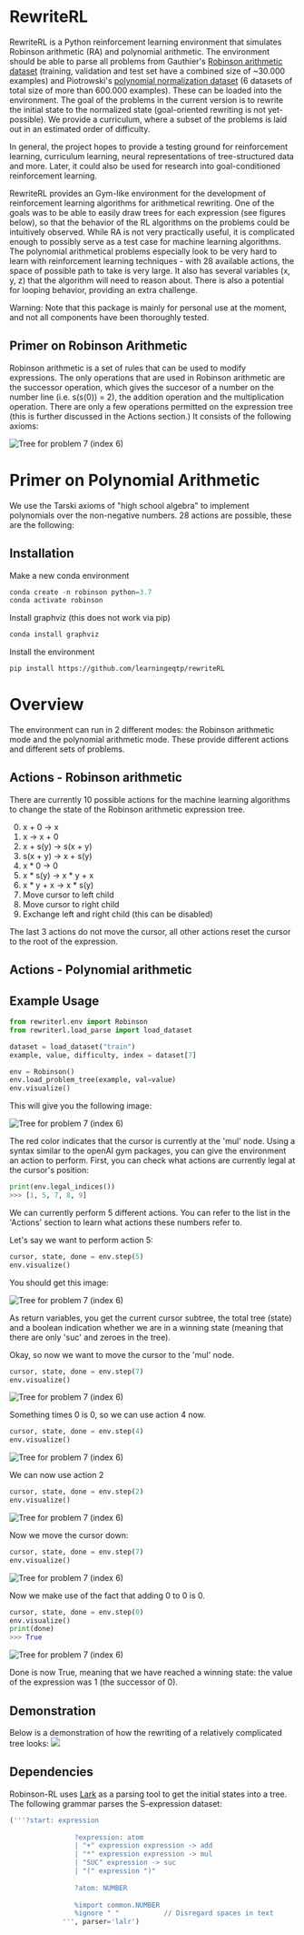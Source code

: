 # RewriteRL
RewriteRL is a Python reinforcement learning environment that simulates Robinson arithmetic (RA) and polynomial arithmetic. The environment should be able to parse all problems from Gauthier's [Robinson arithmetic dataset](https://github.com/barakeel/arithmetic_datasets) (training, validation and test set have a combined size of ~30.000 examples) and Piotrowski's [polynomial normalization dataset](https://github.com/BartoszPiotrowski/rewriting-with-NNs/tree/master/data/polynomial) (6 datasets of total size of more than 600.000 examples). These can be loaded into the environment. The goal of the problems in the current version is to rewrite the initial state to the normalized state (goal-oriented rewriting is not yet-possible). We provide a curriculum, where a subset of the problems is laid out in an estimated order of difficulty.

In general, the project hopes to provide a testing ground for reinforcement learning, curriculum learning, neural representations of tree-structured data and more. Later, it could also be used for research into goal-conditioned reinforcement learning. 

RewriteRL provides an Gym-like environment for the development of reinforcement learning algorithms for arithmetical rewriting. One of the goals was to be able to easily draw trees for each expression (see figures below), so that the behavior of the RL algorithms on the problems could be intuitively observed. While RA is not very practically useful, it is complicated enough to possibly serve as a test case for machine learning algorithms. The polynomial arithmetical problems especially look to be very hard to learn with reinforcement learning techniques - with 28 available actions, the space of possible path to take is very large. It also has several variables (x, y, z) that the algorithm will need to reason about. There is also a potential for looping behavior, providing an extra challenge.

Warning: Note that this package is mainly for personal use at the moment, and not all components have been thoroughly tested.
## Primer on Robinson Arithmetic
Robinson arithmetic is a set of rules that can be used to modify expressions. The only operations that are used in Robinson arithmetic are the successor operation, which gives the succesor of a number on the number line (i.e. s(s(0)) = 2), the addition operation and the multiplication operation. There are only a few operations permitted on the expression tree (this is further discussed in the Actions section.) It consists of the following axioms:

![Tree for problem 7 (index 6)](readme_images/robinson_axioms.png)

# Primer on Polynomial Arithmetic
We use the Tarski axioms of "high school algebra" to implement polynomials over the non-negative numbers. 28 actions are possible, these are the following:
## Installation

Make a new conda environment
```python
conda create -n robinson python=3.7
conda activate robinson
```

Install graphviz (this does not work via pip)
```python
conda install graphviz
```

Install the environment
```
pip install https://github.com/learningeqtp/rewriteRL
```
# Overview
The environment can run in 2 different modes: the Robinson arithmetic mode and the polynomial arithmetic mode. These provide different actions and different sets of problems.
## Actions - Robinson arithmetic
There are currently 10 possible actions for the machine learning algorithms to change the state of the Robinson arithmetic expression tree.

0. x + 0 &rarr; x 
1. x &rarr; x + 0
2. x + s(y) &rarr; s(x + y)
3. s(x + y) &rarr; x + s(y)
4. x * 0 &rarr; 0
5. x * s(y) &rarr; x * y + x
6. x * y + x &rarr;  x * s(y)
7. Move cursor to left child
8. Move cursor to right child
9. Exchange left and right child (this can be disabled)

The last 3 actions do not move the cursor, all other actions reset the cursor to the root of the expression.

## Actions - Polynomial arithmetic
## Example Usage
```python
from rewriterl.env import Robinson
from rewriterl.load_parse import load_dataset

dataset = load_dataset("train")
example, value, difficulty, index = dataset[7]

env = Robinson()
env.load_problem_tree(example, val=value)
env.visualize()
```
This will give you the following image:

![Tree for problem 7 (index 6)](readme_images/0.png)

The red color indicates that the cursor is currently at the 'mul' node. Using a syntax similar to the openAI gym packages, you can give the environment an action to perform. First, you can check what actions are currently legal at the cursor's position:

```python
print(env.legal_indices())
>>> [1, 5, 7, 8, 9]
```
We can currently perform 5 different actions.
You can refer to the list in the 'Actions' section to learn what actions these numbers refer to.

Let's say we want to perform action 5: 

```python
cursor, state, done = env.step(5)
env.visualize()
```
You should get this image:

![Tree for problem 7 (index 6)](readme_images/1.png)

As return variables, you get the current cursor subtree, the total tree (state) and a boolean indication whether we are in a winning state (meaning that there are only 'suc' and zeroes in the tree).

Okay, so now we want to move the cursor to the 'mul' node.
```python
cursor, state, done = env.step(7)
env.visualize()
```

![Tree for problem 7 (index 6)](readme_images/2.png)

Something times 0 is 0, so we can use action 4 now. 
```python
cursor, state, done = env.step(4)
env.visualize()
```

![Tree for problem 7 (index 6)](readme_images/3.png)

We can now use action 2

```python
cursor, state, done = env.step(2)
env.visualize()
```

![Tree for problem 7 (index 6)](readme_images/4.png)
 
Now we move the cursor down:

```python
cursor, state, done = env.step(7)
env.visualize()

```

![Tree for problem 7 (index 6)](readme_images/5.png)


Now we make use of the fact that adding 0 to 0 is 0.

```python
cursor, state, done = env.step(0)
env.visualize()
print(done)
>>> True
```

![Tree for problem 7 (index 6)](readme_images/6.png)

Done is now True, meaning that we have reached a winning state: the value of the expression was 1 (the successor of 0).

## Demonstration
Below is a demonstration of how the rewriting of a relatively complicated tree looks:
![](readme_images/movie.gif)

## Dependencies
Robinson-RL uses [Lark](https://github.com/lark-parser/lark)
 as a parsing tool to get the initial states into a tree. The following grammar parses the S-expression dataset:

```python
('''?start: expression
    
                ?expression: atom
                | "+" expression expression -> add
                | "*" expression expression -> mul
                | "SUC" expression -> suc
                | "(" expression ")"
    
                ?atom: NUMBER                
                   
                %import common.NUMBER
                %ignore " "           // Disregard spaces in text
             ''', parser='lalr')
```






